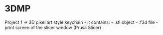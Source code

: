 # 3DMP


Project 1 -> 3D pixel art style keychain
          - it contains: - .stl object
                         - .f3d file
                         - print screen of the slicer window (Prusa Slicer)
